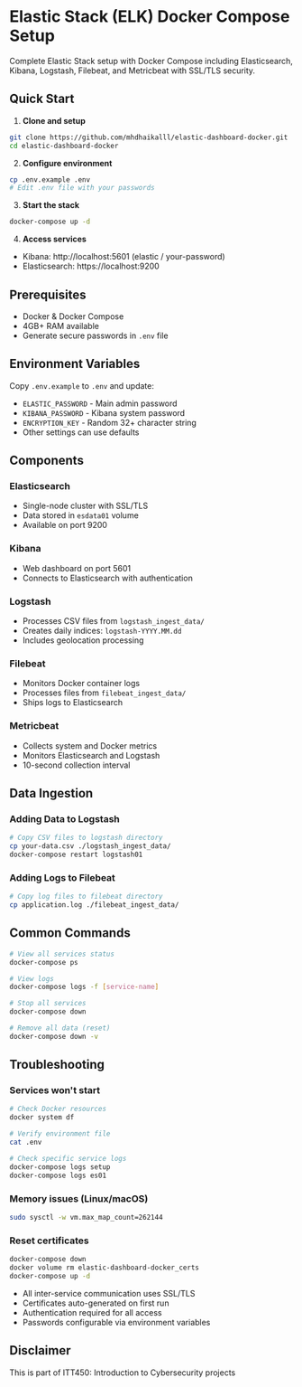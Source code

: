 # Elastic Stack (ELK) Docker Compose Setup

Complete Elastic Stack setup with Docker Compose including Elasticsearch, Kibana, Logstash, Filebeat, and Metricbeat with SSL/TLS security.

## Quick Start

1. **Clone and setup**
```bash
git clone https://github.com/mhdhaikalll/elastic-dashboard-docker.git
cd elastic-dashboard-docker
```

2. **Configure environment**
```bash
cp .env.example .env
# Edit .env file with your passwords
```

3. **Start the stack**
```bash
docker-compose up -d
```

4. **Access services**
- Kibana: http://localhost:5601 (elastic / your-password)
- Elasticsearch: https://localhost:9200

## Prerequisites

- Docker & Docker Compose
- 4GB+ RAM available
- Generate secure passwords in `.env` file

## Environment Variables

Copy `.env.example` to `.env` and update:

- `ELASTIC_PASSWORD` - Main admin password
- `KIBANA_PASSWORD` - Kibana system password  
- `ENCRYPTION_KEY` - Random 32+ character string
- Other settings can use defaults

## Components

### Elasticsearch
- Single-node cluster with SSL/TLS
- Data stored in `esdata01` volume
- Available on port 9200

### Kibana  
- Web dashboard on port 5601
- Connects to Elasticsearch with authentication

### Logstash
- Processes CSV files from `logstash_ingest_data/`
- Creates daily indices: `logstash-YYYY.MM.dd`
- Includes geolocation processing

### Filebeat
- Monitors Docker container logs
- Processes files from `filebeat_ingest_data/`
- Ships logs to Elasticsearch

### Metricbeat
- Collects system and Docker metrics
- Monitors Elasticsearch and Logstash
- 10-second collection interval

## Data Ingestion

### Adding Data to Logstash
```bash
# Copy CSV files to logstash directory
cp your-data.csv ./logstash_ingest_data/
docker-compose restart logstash01
```

### Adding Logs to Filebeat
```bash
# Copy log files to filebeat directory  
cp application.log ./filebeat_ingest_data/
```

## Common Commands

```bash
# View all services status
docker-compose ps

# View logs
docker-compose logs -f [service-name]

# Stop all services
docker-compose down

# Remove all data (reset)
docker-compose down -v
```

## Troubleshooting

### Services won't start
```bash
# Check Docker resources
docker system df

# Verify environment file
cat .env

# Check specific service logs
docker-compose logs setup
docker-compose logs es01
```

### Memory issues (Linux/macOS)
```bash
sudo sysctl -w vm.max_map_count=262144
```

### Reset certificates
```bash
docker-compose down
docker volume rm elastic-dashboard-docker_certs
docker-compose up -d
```

- All inter-service communication uses SSL/TLS
- Certificates auto-generated on first run
- Authentication required for all access
- Passwords configurable via environment variables


## Disclaimer

This is part of ITT450: Introduction to Cybersecurity projects